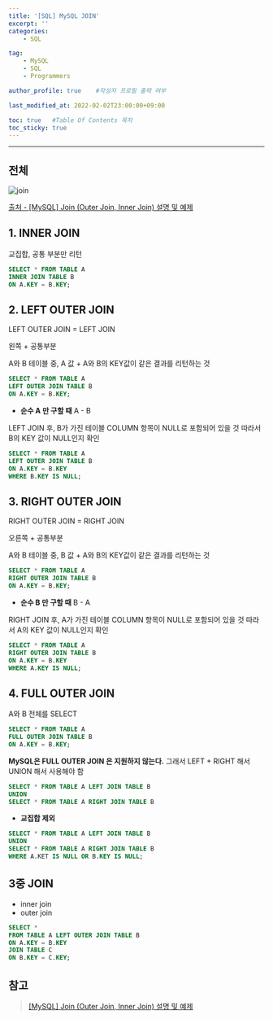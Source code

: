 ```yaml
---
title: '[SQL] MySQL JOIN'
excerpt: ''
categories:
    - SQL

tag:
    - MySQL
    - SQL
    - Programmers

author_profile: true    #작성자 프로필 출력 여부

last_modified_at: 2022-02-02T23:00:00+09:00

toc: true   #Table Of Contents 목차 
toc_sticky: true
---
```


---
## 전체
![join](https://user-images.githubusercontent.com/47733530/152173611-fe092793-7eb2-4b1a-a4ce-c0ed807c1b6e.png)

[출처 - [MySQL] Join (Outer Join, Inner Join) 설명 및 예제](https://chlgpdus921.github.io/basecamp/MySQL-JOIN/#reference)


## 1. INNER JOIN

교집합, 공통 부분만 리턴

```sql
SELECT * FROM TABLE A
INNER JOIN TABLE B
ON A.KEY = B.KEY;
```

## 2. LEFT OUTER JOIN
LEFT OUTER JOIN = LEFT JOIN

왼쪽 + 공통부분

A와 B 테이블 중, 
A 값 + A와 B의 KEY값이 같은 결과를 리턴하는 것

```sql
SELECT * FROM TABLE A
LEFT OUTER JOIN TABLE B
ON A.KEY = B.KEY;
```

- **순수 A 만 구할 때**
A - B

LEFT JOIN 후, B가 가진 테이블 COLUMN 항목이 NULL로 포함되어 있을 것
따라서 B의 KEY 값이 NULL인지 확인

```sql
SELECT * FROM TABLE A
LEFT OUTER JOIN TABLE B
ON A.KEY = B.KEY
WHERE B.KEY IS NULL;
```


## 3. RIGHT OUTER JOIN
RIGHT OUTER JOIN = RIGHT JOIN

오른쪽 + 공통부분

A와 B 테이블 중, 
B 값 + A와 B의 KEY값이 같은 결과를 리턴하는 것

```sql
SELECT * FROM TABLE A
RIGHT OUTER JOIN TABLE B
ON A.KEY = B.KEY;
```

- **순수 B 만 구할 때**
B - A

RIGHT JOIN 후, A가 가진 테이블 COLUMN 항목이 NULL로 포함되어 있을 것
따라서 A의 KEY 값이 NULL인지 확인

```sql
SELECT * FROM TABLE A
RIGHT OUTER JOIN TABLE B
ON A.KEY = B.KEY
WHERE A.KEY IS NULL;
```


## 4. FULL OUTER JOIN

A와 B 전체를 SELECT

```sql
SELECT * FROM TABLE A
FULL OUTER JOIN TABLE B
ON A.KEY = B.KEY;
```

**MySQL은 FULL OUTER JOIN 은 지원하지 않는다.**
그래서 LEFT + RIGHT 해서 UNION 해서 사용해야 함

```sql
SELECT * FROM TABLE A LEFT JOIN TABLE B
UNION
SELECT * FROM TABLE A RIGHT JOIN TABLE B
```


- **교집합 제외**

```sql
SELECT * FROM TABLE A LEFT JOIN TABLE B
UNION
SELECT * FROM TABLE A RIGHT JOIN TABLE B
WHERE A.KET IS NULL OR B.KEY IS NULL;
```

## 3중 JOIN

- inner join
- outer join 
  
```sql
SELECT * 
FROM TABLE A LEFT OUTER JOIN TABLE B
ON A.KEY = B.KEY 
JOIN TABLE C 
ON B.KEY = C.KEY;
```

## 참고
> [[MySQL] Join (Outer Join, Inner Join) 설명 및 예제](https://chlgpdus921.github.io/basecamp/MySQL-JOIN/#reference)